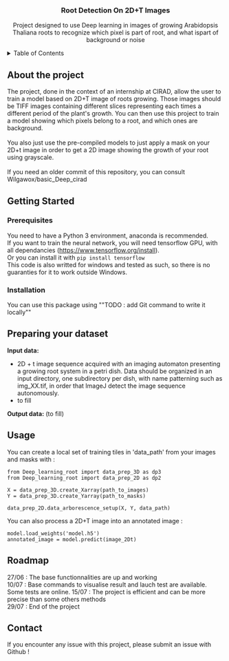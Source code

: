 <!-- Source : Best-README-template on : https://github.com/othneildrew/Best-README-Template -->

<h3 align="center">Root Detection On 2D+T Images</h3>

  <p align="center">
    Project designed to use Deep learning in images of growing Arabidopsis Thaliana roots to recognize which pixel is part of root, and what ispart of background
    or noise
    <br />

<!-- TABLE OF CONTENTS -->
<details>
  <summary>Table of Contents</summary>
  <ol>
    <li>
      <a href="#about-the-project">About The Project</a>
    </li>
    <li>
      <a href="#getting-started">Getting Started</a>
      <ul>
        <li><a href="#prerequisites">Prerequisites</a></li>
        <li><a href="#installation">Installation</a></li>
      </ul>
    </li>
    <li><a href="#usage">Usage</a></li>
    <li><a href="#roadmap">Roadmap</a></li>
    <li><a href="#contact">Contact</a></li>
  </ol>
</details>


<!-- About the project -->
## About the project

The project, done in the context of an internship at CIRAD, allow the user to train a model based on 2D+T image of roots growing. Those images should be TIFF images containing different slices representing each times a different period of the plant's growth. You can then use this project to train a model showing which pixels belong to a root, and which ones are background.
<br/><br/>
You also just use the pre-compiled models to just apply a mask on your 2D+t image in order to get a 2D image showing the growth of your root using grayscale.
<br/><br/>
If you need an older commit of this repository, you can consult Wilgawox/basic_Deep_cirad

<!-- GETTING STARTED -->
## Getting Started

### Prerequisites

You need to have a Python 3 environment, anaconda is recommended.
<br/>
If you want to train the neural network, you will need tensorflow GPU, with all dependancies (https://www.tensorflow.org/install). 
<br/>
Or you can install it with `pip install tensorflow`
<br/>
This code is also writted for windows and tested as such, so there is no guaranties for it to work outside Windows.

### Installation

You can use this package using ""TODO : add Git command to write it locally""


  
## Preparing your dataset

**Input data:** 
  - 2D + t image sequence acquired with an imaging automaton presenting a growing root system in a petri dish. Data should be organized in an input directory, one subdirectory per dish, with name patterning such as img_XX.tif, in order that ImageJ detect the image sequence autonomously.
  - to fill

**Output data:** (to fill)
  
  
<!-- Usage -->
## Usage 

You can create a local set of training tiles in 'data_path' from your images and masks with : 
<br/>
```
from Deep_learning_root import data_prep_3D as dp3
from Deep_learning_root import data_prep_2D as dp2

X = data_prep_3D.create_Xarray(path_to_images)
Y = data_prep_3D.create_Yarray(path_to_masks)

data_prep_2D.data_arborescence_setup(X, Y, data_path)
```

You can also process a 2D+T image into an annotated image : 

```
model.load_weights('model.h5')
annotated_image = model.predict(image_2Dt)
```

<!-- Roadmap -->
## Roadmap

27/06 : The base functionnalities are up and working<br />
10/07 : Base commands to visualise result and lauch test are available. Some tests are online.
15/07 : The project is efficient and can be more precise than some others methods<br />
29/07 : End of the project<br />

<!-- Contact -->
## Contact

If you encounter any issue with this project, please submit an issue with Github !
